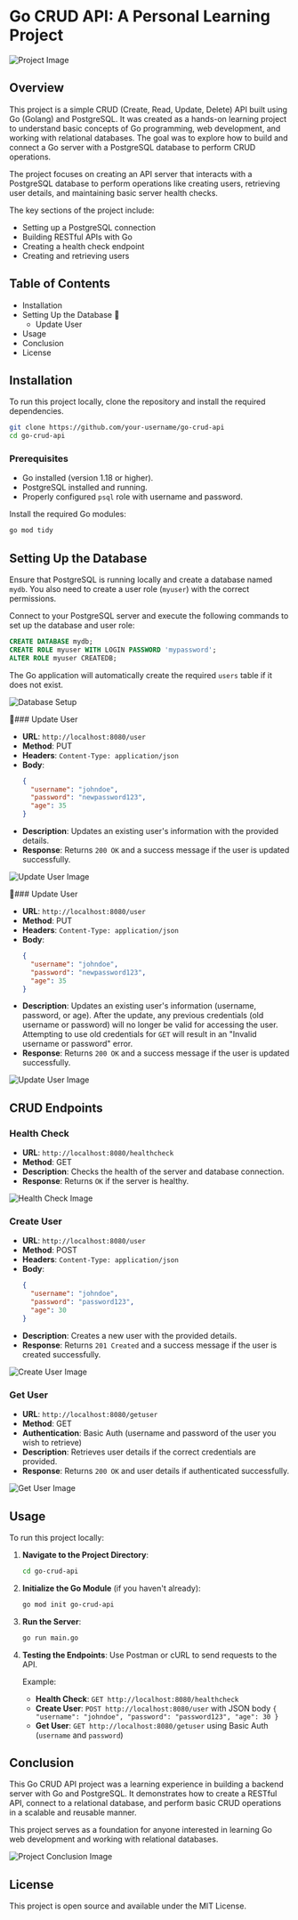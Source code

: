 # Go CRUD API: A Personal Learning Project

![Project Image](images/go_crud_project.png)

## Overview
This project is a simple CRUD (Create, Read, Update, Delete) API built using Go (Golang) and PostgreSQL. It was created as a hands-on learning project to understand basic concepts of Go programming, web development, and working with relational databases. The goal was to explore how to build and connect a Go server with a PostgreSQL database to perform CRUD operations.

The project focuses on creating an API server that interacts with a PostgreSQL database to perform operations like creating users, retrieving user details, and maintaining basic server health checks.

The key sections of the project include:
- Setting up a PostgreSQL connection
- Building RESTful APIs with Go
- Creating a health check endpoint
- Creating and retrieving users

## Table of Contents
- Installation
- Setting Up the Database

  - Update User
- Usage
- Conclusion
- License

## Installation
To run this project locally, clone the repository and install the required dependencies.

```bash
git clone https://github.com/your-username/go-crud-api
cd go-crud-api
```

### Prerequisites
- Go installed (version 1.18 or higher).
- PostgreSQL installed and running.
- Properly configured `psql` role with username and password.

Install the required Go modules:
```bash
go mod tidy
```

## Setting Up the Database
Ensure that PostgreSQL is running locally and create a database named `mydb`. You also need to create a user role (`myuser`) with the correct permissions.

Connect to your PostgreSQL server and execute the following commands to set up the database and user role:

```sql
CREATE DATABASE mydb;
CREATE ROLE myuser WITH LOGIN PASSWORD 'mypassword';
ALTER ROLE myuser CREATEDB;
```

The Go application will automatically create the required `users` table if it does not exist.

![Database Setup](images/database_setup.png)

### Update User
- **URL**: `http://localhost:8080/user`
- **Method**: PUT
- **Headers**: `Content-Type: application/json`
- **Body**:
  ```json
  {
    "username": "johndoe",
    "password": "newpassword123",
    "age": 35
  }
  ```
- **Description**: Updates an existing user's information with the provided details.
- **Response**: Returns `200 OK` and a success message if the user is updated successfully.

![Update User Image](images/update_user.png)

### Update User
- **URL**: `http://localhost:8080/user`
- **Method**: PUT
- **Headers**: `Content-Type: application/json`
- **Body**:
  ```json
  {
    "username": "johndoe",
    "password": "newpassword123",
    "age": 35
  }
  ```
- **Description**: Updates an existing user's information (username, password, or age). After the update, any previous credentials (old username or password) will no longer be valid for accessing the user. Attempting to use old credentials for `GET` will result in an "Invalid username or password" error.
- **Response**: Returns `200 OK` and a success message if the user is updated successfully.

![Update User Image](images/update_user.png)

## CRUD Endpoints

### Health Check
- **URL**: `http://localhost:8080/healthcheck`
- **Method**: GET
- **Description**: Checks the health of the server and database connection.
- **Response**: Returns `OK` if the server is healthy.

![Health Check Image](images/health_check.png)

### Create User
- **URL**: `http://localhost:8080/user`
- **Method**: POST
- **Headers**: `Content-Type: application/json`
- **Body**:
  ```json
  {
    "username": "johndoe",
    "password": "password123",
    "age": 30
  }
  ```
- **Description**: Creates a new user with the provided details.
- **Response**: Returns `201 Created` and a success message if the user is created successfully.

![Create User Image](images/create_user.png)

### Get User
- **URL**: `http://localhost:8080/getuser`
- **Method**: GET
- **Authentication**: Basic Auth (username and password of the user you wish to retrieve)
- **Description**: Retrieves user details if the correct credentials are provided.
- **Response**: Returns `200 OK` and user details if authenticated successfully.

![Get User Image](images/get_user.png)

## Usage
To run this project locally:

1. **Navigate to the Project Directory**:
   ```bash
   cd go-crud-api
   ```
2. **Initialize the Go Module** (if you haven't already):
   ```bash
   go mod init go-crud-api
   ```
3. **Run the Server**:
   ```bash
   go run main.go
   ```
4. **Testing the Endpoints**:
   Use Postman or cURL to send requests to the API.

   Example:
   - **Health Check**: `GET http://localhost:8080/healthcheck`
   - **Create User**: `POST http://localhost:8080/user` with JSON body `{ "username": "johndoe", "password": "password123", "age": 30 }`
   - **Get User**: `GET http://localhost:8080/getuser` using Basic Auth (`username` and `password`)

## Conclusion
This Go CRUD API project was a learning experience in building a backend server with Go and PostgreSQL. It demonstrates how to create a RESTful API, connect to a relational database, and perform basic CRUD operations in a scalable and reusable manner.

This project serves as a foundation for anyone interested in learning Go web development and working with relational databases.

![Project Conclusion Image](images/project_conclusion.png)

## License
This project is open source and available under the MIT License.

